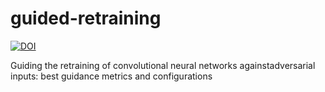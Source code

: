 # guided-retraining



[![DOI](https://zenodo.org/badge/442607169.svg)](https://zenodo.org/badge/latestdoi/442607169)


 Guiding the retraining of convolutional neural networks againstadversarial inputs: best guidance metrics and configurations
